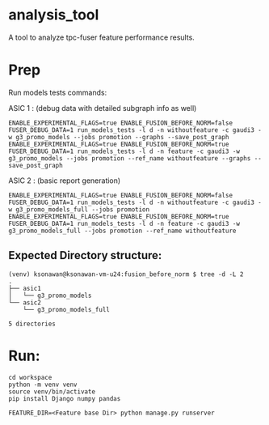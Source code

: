 # analysis_tool
A tool to analyze tpc-fuser feature performance results.

# Prep
Run models tests commands:

ASIC 1 : (debug data with detailed subgraph info as well)
```
ENABLE_EXPERIMENTAL_FLAGS=true ENABLE_FUSION_BEFORE_NORM=false FUSER_DEBUG_DATA=1 run_models_tests -l d -n withoutfeature -c gaudi3 -w g3_promo_models --jobs promotion --graphs --save_post_graph
ENABLE_EXPERIMENTAL_FLAGS=true ENABLE_FUSION_BEFORE_NORM=true FUSER_DEBUG_DATA=1 run_models_tests -l d -n feature -c gaudi3 -w g3_promo_models --jobs promotion --ref_name withoutfeature --graphs --save_post_graph
```

ASIC 2 : (basic report generation)
```
ENABLE_EXPERIMENTAL_FLAGS=true ENABLE_FUSION_BEFORE_NORM=false FUSER_DEBUG_DATA=1 run_models_tests -l d -n withoutfeature -c gaudi3 -w g3_promo_models_full --jobs promotion
ENABLE_EXPERIMENTAL_FLAGS=true ENABLE_FUSION_BEFORE_NORM=true FUSER_DEBUG_DATA=1 run_models_tests -l d -n feature -c gaudi3 -w g3_promo_models_full --jobs promotion --ref_name withoutfeature
```
## Expected Directory structure:
```
(venv) ksonawan@ksonawan-vm-u24:fusion_before_norm $ tree -d -L 2
.
├── asic1
│   └── g3_promo_models
└── asic2
    └── g3_promo_models_full

5 directories
```
# Run:
```
cd workspace
python -m venv venv
source venv/bin/activate
pip install Django numpy pandas

FEATURE_DIR=<Feature base Dir> python manage.py runserver
```
